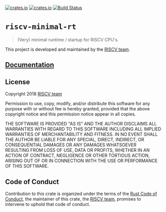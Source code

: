 [![crates.io](https://img.shields.io/crates/d/riscv-minimal-rt.svg)](https://crates.io/crates/riscv-minimal-rt)
[![crates.io](https://img.shields.io/crates/v/riscv-minimal-rt.svg)](https://crates.io/crates/riscv-minimal-rt)
[![Build Status](https://travis-ci.org/ilya-epifanov/riscv-minimal-rt.svg?branch=master)](https://travis-ci.org/ilya-epifanov/riscv-minimal-rt)

# `riscv-minimal-rt`

> (Very) minimal runtime / startup for RISCV CPU's.

This project is developed and maintained by the [RISCV team][team].

## [Documentation](https://docs.rs/crate/riscv-minimal-rt)

## License

Copyright 2018 [RISCV team][team]

Permission to use, copy, modify, and/or distribute this software for any purpose
with or without fee is hereby granted, provided that the above copyright notice
and this permission notice appear in all copies.

THE SOFTWARE IS PROVIDED "AS IS" AND THE AUTHOR DISCLAIMS ALL WARRANTIES WITH
REGARD TO THIS SOFTWARE INCLUDING ALL IMPLIED WARRANTIES OF MERCHANTABILITY AND
FITNESS. IN NO EVENT SHALL THE AUTHOR BE LIABLE FOR ANY SPECIAL, DIRECT,
INDIRECT, OR CONSEQUENTIAL DAMAGES OR ANY DAMAGES WHATSOEVER RESULTING FROM LOSS
OF USE, DATA OR PROFITS, WHETHER IN AN ACTION OF CONTRACT, NEGLIGENCE OR OTHER
TORTIOUS ACTION, ARISING OUT OF OR IN CONNECTION WITH THE USE OR PERFORMANCE OF
THIS SOFTWARE.

## Code of Conduct

Contribution to this crate is organized under the terms of the [Rust Code of
Conduct][CoC], the maintainer of this crate, the [RISCV team][team], promises
to intervene to uphold that code of conduct.

[CoC]: CODE_OF_CONDUCT.md
[team]: https://github.com/rust-embedded/wg#the-riscv-team
